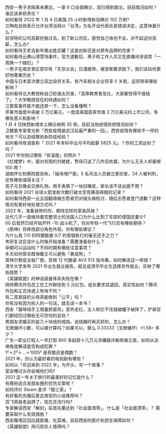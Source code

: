 西安一男子求隔离未果后，一家 6 口全部确诊，现已得到救治，目前情况如何？谁应该承担责任？  
如何看待 2022 年 1 月 4 日美国 25 小时新增新冠确诊 102 万例?  
立陶宛总统表示允许台湾当局以「台湾」为名开设代表处是错误决定，这意味着什么？  
前领导的公司高薪挖我过去，到了新公司后，感觉自己啥也不会，对不起这份高薪，怎么办?  
如何看待王老吉新年推出姓氏罐？这是创新还是对原有品牌的伤害？  
如何看待云佛山滑雪场事件，官方道歉后，男子称工作人员又在直播间诽谤其「一周换一个媳妇」？  
一男子在南京景区穿印有「东京卍会」日漫服饰，被游客要求脱下，我们该如何更好地尊重历史？  
中国与日本首次建立双边自贸关系，有汽车相关企业将享 0 关税，这将带来哪些影响？  
如何看待北大教授称自己贬值太厉害，「高等教育普及化，大家都觉得不值钱了」？大学教授现在的待遇如何？  
江歌案事件能不能还原一下，怎么没看懂啊？  
苹果市值盘中突破 3 万亿美元，一度成美国首家市值 3 万亿美元的上市公司，有哪些意义和影响？  
1 月 4 日陕西新增本土确诊病例 35 例，目前当地疫情防控情况如何？  
卫健委专家曾光称「西安疫情是武汉后最严重的一回」，西安疫情有哪些不一样的地方？可以总结哪些新防疫经验？  
如何看待有调查称「 2021 年本科毕业月平均起薪 5825 元」？你的工资达标了吗？  
2021 年你拍过哪些「有温度」的照片？  
《红楼梦》中，面对贫困的刘姥姥，贾母只送了几件旧衣裳，为什么王夫人却豪掷 100 两？  
湖南怀化检察院报告称，「操场埋尸案」5 名司法人员被立案侦查，24 人被判刑，还有哪些值得关注？  
孩子元旦晚会交换礼物，用手表换了一块旧橡皮，家长该不该出面干预？  
如何看待 2021 全球火箭发射次数打破太空竞赛高峰期的记录？  
如何看待西安一业主因翻墙被志愿者罚对镜头做检讨，随后志愿者登门道歉？这种情况有更好地处理方式吗？  
2022 年，准备装修的你，期待怎样的家装风格？  
近代几乎一直维持着完整领土的法国人口为什么比割了东部的德国还要少?  
00 后竟然已经开始开歼 -10 战斗机了，你对年轻一代飞行员有哪些期待？  
《原神》将修改部分角色外观，你有哪些建议？  
为什么我 7/0 的阿狸能被 0/7 的青钢影打的毫无还手之力？  
考研复试应该什么时候开始准备？需要准备些什么？  
孕期可以运动吗？不同时期有哪些注意事项？  
冬天如何穿衣既保暖又可以避免「裹成熊」？  
英特尔敦促主板厂商，禁用 12 代酷睿 AVX 512 指令集，如何解读这一举措？  
清华大学发布 2021 毕业生就业报告，超五成清华毕业生选择京外就业，反映了哪些趋势？  
《英雄联盟》的神话装备体系失败在哪？  
网传腾讯外包员工在工作群抢到 5 元红包，组长要求其退回，真实性如何？腾讯外包和正式待遇上有啥不同？  
有二孩家庭的父母真能做到「公平」吗？  
你有没有因为别人的一句话，就去读一本书？  
西安「猫咪纯手工限量款窗帘」意外走红，主人称拦不住就破罐子破摔了，铲屎官们都经历过哪些无可奈何的妥协？  
男朋友求婚买的是几十块钱的戒指，说结婚时再买好的，怎么办？  
无限循环小数，可以被计算吗？如果可以，那么 0.33333（无限循环）*1.58= 多少？  
广东一职业打假人一年打假 800 多起获十几万元涉嫌敲诈勒索被立案，如何从法律角度解读是否构成犯罪？  
1²＋2²＋…＋1005² 是奇数还是偶数？  
2021 年，你认为最好看的电视剧有哪些？  
如何以「欢迎来到 2022 年」为开头，写一个故事？  
室友睡过头你会喊他们吗?  
2021 这一年关于旅行的最美好的记忆是什么？  
有哪些适合发朋友圈的忧伤文案呢？  
如何评价 Steam 差评「御三家」？  
有好看的先婚后爱这类型的小说推荐吗？  
双飞燕是老品牌了，现在还流行吗?  
专家解读西安「解封」前首先要达到「社会面清零」，什么是「社会面清零」？ 需要采取什么有效措施？  
西安雁塔区回应就医难、吃菜难，目前西安的医疗和民生保障如何？  
《英雄联盟》用闪现杀人值得吗？  

